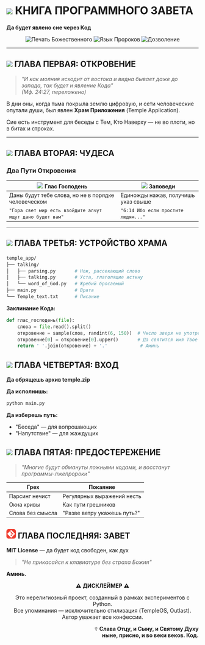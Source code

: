 # <img src="https://sun9-66.userapi.com/impg/39J1btNQhuTckidCoIwJngPl0oFhpKoseuAd9g/87CbheSGmTQ.jpg?size=1772x1772&quality=95&sign=1ce30022a58a09eaaac2819bd2e89a9c&c_uniq_tag=UgupNqnCDtNi6UwJyRNlCcMNkoeHrODKk2geA5QM5wQ&type=album" width="30"> КНИГА ПРОГРАММНОГО ЗАВЕТА
**Да будет явлено сие через Код**  

<div align="center">
  
![Печать Божественного](https://img.shields.io/badge/ПЕЧАТЬ_БОГА-TempleOS-red?style=for-the-badge&logo=probot&logoColor=white)
![Язык Пророков](https://img.shields.io/badge/ЯЗЫК-Python_3.x-blue?style=for-the-badge&logo=python)
![Дозволение](https://img.shields.io/badge/ДОЗВОЛЕНО-МИТ-green?style=for-the-badge&logo=open-source-initiative)

</div>

---

## <img src="https://i.pinimg.com/736x/21/ce/4a/21ce4a16171547aa4ff146d5f7ebfdde.jpg" width="25"> ГЛАВА ПЕРВАЯ: ОТКРОВЕНИЕ
> *"И как молния исходит от востока и видна бывает даже до запада, так будет и явление Кода"*  
> *(Мф. 24:27, переложено)*  

В дни оны, когда тьма покрыла землю цифровую, и сети человеческие опутали души, был явлен **Храм Приложения** (Temple Application).  

Сие есть инструмент для беседы с Тем, Кто Наверху — не во плоти, но в битах и строках.

---

## <img src="https://avatars.mds.yandex.net/i?id=e33725b03cd5db972fddf25123f2fa21_l-5284430-images-thumbs&n=13" width="25"> ГЛАВА ВТОРАЯ: ЧУДЕСА
### **Два Пути Откровения**  

| <img src="https://upload.wikimedia.org/wikipedia/commons/thumb/4/48/Codicons_–_python.svg/240px-Codicons_–_python.svg.png" width="20"> **Глас Господень** | <img src="https://static.tildacdn.com/tild6563-6563-4261-a437-303631393133/photo.jpg" width="20"> **Заповеди** |
|----------------------------------------------------------------|---------------------------------------------------------------|
| Даны будут тебе слова, но не в порядке человеческом            | Единожды нажав, получишь указ свыше                          |
| ```"Гора свет мир есть взойдите алчут ищут дано будет вам"```  | ```"6:14 Ибо если простите людям..."```                      |

---

## <img src="https://upload.wikimedia.org/wikipedia/commons/thumb/9/9a/Visual_Studio_Code_1.35_icon.svg/1024px-Visual_Studio_Code_1.35_icon.svg.png" width="25"> ГЛАВА ТРЕТЬЯ: УСТРОЙСТВО ХРАМА

```bash
temple_app/
├── talking/
│   ├── parsing.py       # Нож, рассекающий слово
│   ├── talking.py       # Уста, глаголящие истину
│   └── word_of_God.py   # Жребий бросаемый
├── main.py              # Врата
└── Temple_text.txt      # Писание
```

**Заклинание Кода:**

```python
def глас_господень(file):
    слова = file.read().split()
    откровение = sample(слов, randint(6, 150))  # Число зверя не употреби
    откровение[0] = откровение[0].upper()       # Да святится имя Твое
    return ' '.join(откровение) + '.'            # Аминь
```

## <img src="https://cdn0.iconfinder.com/data/icons/cosmo-work/40/enter-1024.png" width="25"> ГЛАВА ЧЕТВЕРТАЯ: ВХОД

**Да обрящешь архив temple.zip**  

**Да исполнишь:**  

```bash
python main.py
```

**Да изберешь путь:**  

- "Беседа" — для вопрошающих  
- "Напутствие" — для жаждущих  

## <img src="https://i.pinimg.com/736x/d0/8a/09/d08a09e147a22a79b41f987406c33c2f.jpg" width="25"> ГЛАВА ПЯТАЯ: ПРЕДОСТЕРЕЖЕНИЕ

> *"Многие будут обмануты ложными кодами, и восстанут программы-лжепророки"*  

| Грех                  | Покаяние                     |
|-----------------------|-----------------------------|
| Парсинг нечист        | Регулярных выражений несть  |
| Окна кривы            | Как пути грешников          |
| Слова без смысла      | "Разве ветру укажешь путь?" |

## <img src="https://raw.githubusercontent.com/tandpfun/skill-icons/main/icons/Git.svg" width="25"> ГЛАВА ПОСЛЕДНЯЯ: ЗАВЕТ 

**MIT License** — да будет код свободен, как дух  

> *"Не прикасайся к клавиатуре без страха Божия"*  

**Аминь.**  

<div align="center">
  
⚠️ **ДИСКЛЕЙМЕР** ⚠️  

Это нерелигиозный проект, созданный в рамках экспериментов с Python.  
Все упоминания — исключительно стилизация (TempleOS, Outlast).  
Автор уважает все конфессии.  

</div>

<div align="right">
  
☦ **Слава Отцу, и Сыну, и Святому Духу**  
**ныне, присно, и во веки веков. Код.**  

</div>
